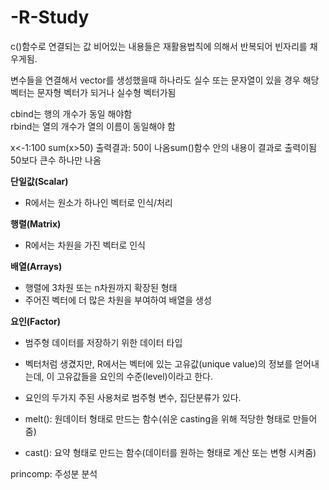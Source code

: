 # -R-Study

c()함수로 연결되는 값
비어있는 내용들은 재활용법칙에 의해서 반복되어 빈자리를 채우게됨.<br/>

변수들을 연결해서 vector를 생성했을때 하나라도 실수 또는 문자열이 있을 경우
해당 벡터는 문자형 벡터가 되거나 실수형 벡터가됨

cbind는 행의 개수가 동일 해야함<br/>
rbind는 열의 개수가 열의 이름이 동일해야 함

x<-1:100
sum(x>50)
출력결과: 50이 나옴sum()함수 안의 내용이 결과로 출력이됨 50보다 큰수 하나만 나옴

<b>단일값(Scalar)</b>
- R에서는 원소가 하나인 벡터로 인식/처리

<b>행렬(Matrix)</b>
- R에서는 차원을 가진 벡터로 인식

<b>배열(Arrays)</b>
- 행렬에 3차원 또는 n차원까지 확장된 형태
- 주어진 벡터에 더 많은 차원을 부여하여 배열을 생성


<b>요인(Factor)</b>
- 범주형 데이터를 저장하기 위한 데이터 타입
- 벡터처럼 생겼지만, R에서는 벡터에 있는 고유값(unique value)의 정보를 얻어내는데, 이 고유값들을 요인의 수준(level)이라고 한다.
- 요인의 두가지 주된 사용처로 범주형 변수, 집단분류가 있다.


- melt(): 원데이터 형태로 만드는 함수(쉬운 casting을 위해 적당한 형태로 만들어줌)

- cast(): 요약 형태로 만드는 함수(데이터를 원하는 형태로 계산 또는 변형 시켜줌)


princomp: 주성분 분석




